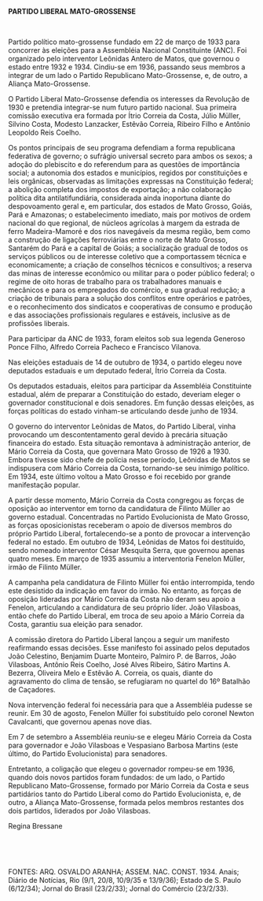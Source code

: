 **PARTIDO LIBERAL MATO-GROSSENSE**

 

Partido político mato-grossense fundado em 22 de março de 1933 para
concorrer às eleições para a Assembléia Nacional Constituinte (ANC). Foi
organizado pelo interventor Leônidas Antero de Matos, que governou o
estado entre 1932 e 1934. Cindiu-se em 1936, passando seus membros a
integrar de um lado o Partido Republicano Mato-Grossense, e, de outro, a
Aliança Mato-Grossense.

O Partido Liberal Mato-Grossense defendia os interesses da Revolução de
1930 e pretendia integrar-se num futuro partido nacional. Sua primeira
comissão executiva era formada por Ítrio Correia da Costa, Júlio Müller,
Silvino Costa, Modesto Lanzacker, Estêvão Correia, Ribeiro Filho e
Antônio Leopoldo Reis Coelho.

Os pontos principais de seu programa defendiam a forma republicana
federativa de governo; o sufrágio universal secreto para ambos os sexos;
a adoção do plebiscito e do referendum para as questões de importância
social; a autonomia dos estados e municípios, regidos por constituições
e leis orgânicas, observadas as limitações expressas na Constituição
federal; a abolição completa dos impostos de exportação; a não
colaboração política dita antilatifundiária, considerada ainda
inoportuna diante do despovoamento geral e, em particular, dos estados
de Mato Grosso, Goiás, Pará e Amazonas; o estabelecimento imediato, mais
por motivos de ordem nacional do que regional, de núcleos agrícolas à
margem da estrada de ferro Madeira-Mamoré e dos rios navegáveis da mesma
região, bem como a construção de ligações ferroviárias entre o norte de
Mato Grosso, Santarém do Pará e a capital de Goiás; a socialização
gradual de todos os serviços públicos ou de interesse coletivo que a
comportassem técnica e economicamente; a criação de conselhos técnicos e
consultivos; a reserva das minas de interesse econômico ou militar para
o poder público federal; o regime de oito horas de trabalho para os
trabalhadores manuais e mecânicos e para os empregados do comércio, e
sua gradual redução; a criação de tribunais para a solução dos conflitos
entre operários e patrões, e o reconhecimento dos sindicatos e
cooperativas de consumo e produção e das associações profissionais
regulares e estáveis, inclusive as de profissões liberais.

Para participar da ANC de 1933, foram eleitos sob sua legenda Generoso
Ponce Filho, Alfredo Correia Pacheco e Francisco Vilanova.

Nas eleições estaduais de 14 de outubro de 1934, o partido elegeu nove
deputados estaduais e um deputado federal, Ítrio Correia da Costa.

Os deputados estaduais, eleitos para participar da Assembléia
Constituinte estadual, além de preparar a Constituição do estado,
deveriam eleger o governador constitucional e dois senadores. Em função
dessas eleições, as forças políticas do estado vinham-se articulando
desde junho de 1934.

O governo do interventor Leônidas de Matos, do Partido Liberal, vinha
provocando um descontentamento geral devido à precária situação
financeira do estado. Esta situação remontava à administração anterior,
de Mário Correia da Costa, que governara Mato Grosso de 1926 a 1930.
Embora tivesse sido chefe de polícia nesse período, Leônidas de Matos se
indispusera com Mário Correia da Costa, tornando-se seu inimigo
político. Em 1934, este último voltou a Mato Grosso e foi recebido por
grande manifestação popular.

A partir desse momento, Mário Correia da Costa congregou as forças de
oposição ao interventor em torno da candidatura de Filinto Müller ao
governo estadual. Concentradas no Partido Evolucionista de Mato Grosso,
as forças oposicionistas receberam o apoio de diversos membros do
próprio Partido Liberal, fortalecendo-se a ponto de provocar a
intervenção federal no estado. Em outubro de 1934, Leônidas de Matos foi
destituído, sendo nomeado interventor César Mesquita Serra, que governou
apenas quatro meses. Em março de 1935 assumiu a interventoria Fenelon
Müller, irmão de Filinto Müller.

A campanha pela candidatura de Filinto Müller foi então interrompida,
tendo este desistido da indicação em favor do irmão. No entanto, as
forças de oposição lideradas por Mário Correia da Costa não deram seu
apoio a Fenelon, articulando a candidatura de seu próprio líder. João
Vilasboas, então chefe do Partido Liberal, em troca de seu apoio a Mário
Correia da Costa, garantiu sua eleição para senador.

A comissão diretora do Partido Liberal lançou a seguir um manifesto
reafirmando essas decisões. Esse manifesto foi assinado pelos deputados
João Celestino, Benjamim Duarte Monteiro, Palmiro P. de Barros, João
Vilasboas, Antônio Reis Coelho, José Alves Ribeiro, Sátiro Martins A.
Bezerra, Oliveira Melo e Estêvão A. Correia, os quais, diante do
agravamento do clima de tensão, se refugiaram no quartel do 16º Batalhão
de Caçadores.

Nova intervenção federal foi necessária para que a Assembléia pudesse se
reunir. Em 30 de agosto, Fenelon Müller foi substituído pelo coronel
Newton Cavalcanti, que governou apenas nove dias.

Em 7 de setembro a Assembléia reuniu-se e elegeu Mário Correia da Costa
para governador e João Vilasboas e Vespasiano Barbosa Martins (este
último, do Partido Evolucionista) para senadores.

Entretanto, a coligação que elegeu o governador rompeu-se em 1936,
quando dois novos partidos foram fundados: de um lado, o Partido
Republicano Mato-Grossense, formado por Mário Correia da Costa e seus
partidários tanto do Partido Liberal como do Partido Evolucionista, e,
de outro, a Aliança Mato-Grossense, formada pelos membros restantes dos
dois partidos, liderados por João Vilasboas.

Regina Bressane

 

 

FONTES: ARQ. OSVALDO ARANHA; ASSEM. NAC. CONST. 1934. Anais; Diário de
Notícias, Rio (9/1, 20/8, 10/9/35 e 13/9/36); Estado de S. Paulo
(6/12/34); Jornal do Brasil (23/2/33); Jornal do Comércio (23/2/33).

 
